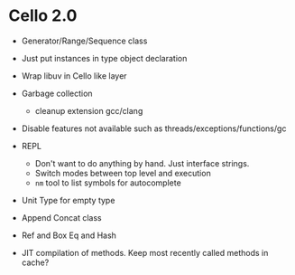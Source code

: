 Cello 2.0
=========

* Generator/Range/Sequence class
* Just put instances in type object declaration
* Wrap libuv in Cello like layer
* Garbage collection
	- cleanup extension gcc/clang
* Disable features not available such as threads/exceptions/functions/gc
* REPL
	- Don't want to do anything by hand. Just interface strings.
	- Switch modes between top level and execution
	- `nm` tool to list symbols for autocomplete
* Unit Type for empty type
* Append Concat class
* Ref and Box Eq and Hash


* JIT compilation of methods. Keep most recently called methods in cache?